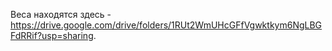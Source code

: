 Веса находятся здесь - https://drive.google.com/drive/folders/1RUt2WmUHcGFfVgwktkym6NgLBGFdRRif?usp=sharing.
